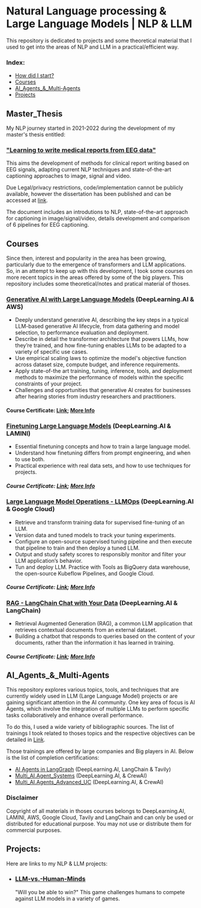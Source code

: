 # Natural Language processing & Large Language Models | NLP & LLM
This repository is dedicated to projects and some theoretical material that I used to get into the areas of NLP and LLM in a practical/efficient way.

### Index:
  - [How did I start?](#Master_Thesis)
  - [Courses](#Courses)
  - [AI_Agents_&_Multi-Agents](#AI_Agents_&_Multi-Agents)
  - [Projects](#Projects)

## Master_Thesis
My NLP journey started in 2021-2022 during the development of my master's thesis entitled:
### ["Learning to write medical reports from EEG data"](https://repositorio-aberto.up.pt/handle/10216/144617) 
This aims the development of methods for clinical report writing based on EEG signals, adapting current NLP techniques and state-of-the-art captioning approaches to image, signal and video. 

Due Legal/privacy restrictions, code/implementation cannot be publicly available, however the dissertation has been published and can be accessed at [link](https://repositorio-aberto.up.pt/handle/10216/144617). 

The document includes an introdutions to NLP, state-of-the-art approach for captioning in image/signal/video, details development and comparison of 6 pipelines for EEG captioning.


## Courses
Since then, interest and popularity in the area has been growing, particularly due to the emergence of transformers and LLM applications. So, in an attempt to keep up with this development, I took some courses on more recent topics in the areas offered by some of the big players. This repository includes some theoretical/notes and pratical material of thoses.
### [Generative AI with Large Language Models](https://www.deeplearning.ai/courses/generative-ai-with-llms/) (DeepLearning.AI & AWS)
  - Deeply understand generative AI, describing the key steps in a typical LLM-based generative AI lifecycle, from data gathering and model selection, to performance evaluation and deployment.
  - Describe in detail the transformer architecture that powers LLMs, how they’re trained, and how fine-tuning enables LLMs to be adapted to a variety of specific use cases.
  - Use empirical scaling laws to optimize the model's objective function across dataset size, compute budget, and inference requirements.
  - Apply state-of-the art training, tuning, inference, tools, and deployment methods to maximize the performance of models within the specific constraints of your project.
  - Challenges and opportunities that generative AI creates for businesses after hearing stories from industry researchers and practitioners.
#### Course Certificate: [Link](https://www.coursera.org/account/accomplishments/certificate/Y2C2XJL6JMPW); [More Info](https://www.coursera.org/account/accomplishments/verify/Y2C2XJL6JMPW)

### [Finetuning Large Language Models](https://www.coursera.org/programs/bosch-learning-program-8hold/projects/finetuning-large-language-models-project?source=search) (DeepLearning.AI & LAMINI)
  -  Essential finetuning concepts and how to train a large language model.
  -  Understand how finetuning differs from prompt engineering, and when to use both.
  -  Practical experience with real data sets, and how to use techniques for projects.
##### Course Certificate: [Link](https://learn.deeplearning.ai/accomplishments/0478e5ad-9140-472d-a957-9fcd441a2073?usp=sharing); [More Info](https://www.deeplearning.ai/short-courses/finetuning-large-language-models/)

### [Large Language Model Operations - LLMOps](https://www.deeplearning.ai/short-courses/llmops/?utm_campaign=googlecloud3-launch&utm_medium=announcement&utm_source=discourse) (DeepLearning.AI & Google Cloud)
  - Retrieve and transform training data for supervised fine-tuning of an LLM.
  - Version data and tuned models to track your tuning experiments.
  - Configure an open-source supervised tuning pipeline and then execute that pipeline to train and then deploy a tuned LLM.
  - Output and study safety scores to responsibly monitor and filter your LLM application’s behavior.
  - Tun and deploy LLM. Practice with Tools as BigQuery data warehouse, the open-source Kubeflow Pipelines, and Google Cloud.
##### Course Certificate: [Link](https://learn.deeplearning.ai/accomplishments/10ca5b0b-28b4-42e2-a909-5b6e6a81c8d2?usp=sharing); [More Info](https://www.deeplearning.ai/short-courses/llmops/)

### [RAG - LangChain Chat with Your Data](https://www.deeplearning.ai/short-courses/langchain-chat-with-your-data/) (DeepLearning.AI & LangChain)
  - Retrieval Augmented Generation (RAG), a common LLM application that retrieves contextual documents from an external dataset.
  - Building a chatbot that responds to queries based on the content of your documents, rather than the information it has learned in training.
##### Course Certificate: [Link](https://learn.deeplearning.ai/accomplishments/653c0853-4f9e-47b2-8fd0-c85499664c9a?usp=sharing); [More Info](https://www.deeplearning.ai/short-courses/langchain-chat-with-your-data/)



## AI_Agents_&_Multi-Agents
This repository explores various topics, tools, and techniques that are currently widely used in LLM (Large Language Model) projects or are gaining significant attention in the AI community. One key area of focus is AI Agents, which involve the integration of multiple LLMs to perform specific tasks collaboratively and enhance overall performance.

To do this, I used a wide variety of bibliographic sources. The list of trainings I took related to thoses topics and the respective objectives can be detailed in [Link](https://github.com/AMfeta99/NLP_LLM/tree/main/AI_Agents).

Those trainings are offered by large companies and Big players in AI. Below is the list of completion certifications:
 - [AI Agents in LangGraph](https://learn.deeplearning.ai/accomplishments/c5673169-1ca1-4e5f-8644-a6e6aa5cb1ec?usp=sharing) (DeepLearning.AI, LangChain & Tavily)
 - [Multi_AI.Agent_Systems](https://learn.deeplearning.ai/accomplishments/69d70f04-ea1b-4eb3-b21a-ef3194434510?usp=sharing) (DeepLearning.AI, & CrewAI)
 - [Multi_AI.Agents_Advanced_UC](https://learn.deeplearning.ai/accomplishments/481db1cf-eefd-4a97-ae70-1ecd6b9487d3?usp=sharing) (DeepLearning.AI, & CrewAI)


### Disclaimer
Copyright of all materials in thoses courses belongs to DeepLearning.AI, LAMINI, AWS, Google Cloud, Tavily and LangChain and can only be used or distributed for educational purpose. You may not use or distribute them for commercial purposes.


## Projects:
Here are links to my NLP & LLM projects: 
- ### [LLM-vs.-Human-Minds](https://github.com/AMfeta99/LLM-vs.-Human-Minds)
  "Will you be able to win?" This game challenges humans to compete against LLM models in a variety of games.

